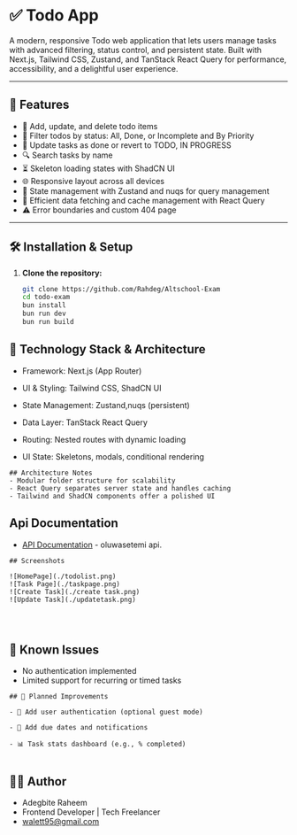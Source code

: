 # ✅ Todo App

A modern, responsive Todo web application that lets users manage tasks with advanced filtering, status control, and persistent state. Built with Next.js, Tailwind CSS, Zustand, and TanStack React Query for performance, accessibility, and a delightful user experience.

---

## 🚀 Features

- 📝 Add, update, and delete todo items
- 🔄 Filter todos by status: All, Done, or Incomplete and By Priority
- 📌 Update tasks as done or revert to TODO, IN PROGRESS
- 🔍 Search tasks by name 
- ⏳ Skeleton loading states with ShadCN UI
- 🌐 Responsive layout across all devices
- 🧠 State management with Zustand and nuqs for query management
- 🔁 Efficient data fetching and cache management with React Query
- ⚠️ Error boundaries and custom 404 page

---

## 🛠️ Installation & Setup

1. **Clone the repository:**
   ```bash
   git clone https://github.com/Rahdeg/Altschool-Exam
   cd todo-exam
   bun install
   bun run dev
   bun run build

   ```

##  🧰 Technology Stack & Architecture

- Framework: Next.js (App Router)

- UI & Styling: Tailwind CSS, ShadCN UI

- State Management: Zustand,nuqs (persistent)

- Data Layer: TanStack React Query

- Routing: Nested routes with dynamic loading

- UI State: Skeletons, modals, conditional rendering

```
## Architecture Notes
- Modular folder structure for scalability
- React Query separates server state and handles caching
- Tailwind and ShadCN components offer a polished UI

```
## Api Documentation

- [API Documentation](https://api.oluwasetemi.dev/reference) - oluwasetemi api.

```
## Screenshots

![HomePage](./todolist.png)
![Task Page](./taskpage.png)
![Create Task](./create task.png)
![Update Task](./updatetask.png)




```
## 🐞 Known Issues
- No authentication implemented
- Limited support for recurring or timed tasks

```
## 🔮 Planned Improvements

- 🔐 Add user authentication (optional guest mode)

- 🔔 Add due dates and notifications

- 📊 Task stats dashboard (e.g., % completed)


```
## 👨‍💻 Author

- Adegbite Raheem
- Frontend Developer | Tech Freelancer
- walett95@gmail.com




